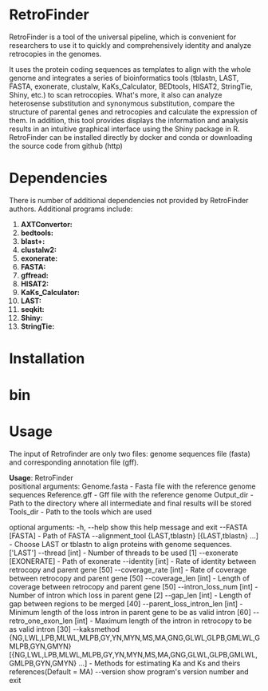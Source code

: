 # RetroFinder
RetroFinder is a tool of the universal pipeline, which is convenient for researchers to use it to quickly and comprehensively identity and analyze retrocopies in the genomes.

It uses the protein coding sequences as templates to align with the whole genome and integrates a series of bioinformatics tools (tblastn, LAST, FASTA, exonerate, clustalw, KaKs_Calculator, BEDtools, HISAT2, StringTie, Shiny, etc.) to scan retrocopies. What's more, it also can analyze heterosense substitution and synonymous substitution, compare the structure of parental genes and retrocopies and calculate the expression of them. In addition, this tool provides displays the information and analysis results in an intuitive graphical interface using the Shiny package in R. RetroFinder can be installed directly by docker and conda or downloading the source code from github (http)

# Dependencies
There is number of additional dependencies not provided by RetroFinder authors. Additional programs include:

1. **AXTConvertor:**
2. **bedtools:**
3. **blast+:**
4. **clustalw2:**
5. **exonerate:**
6. **FASTA:**
7. **gffread:**
8. **HISAT2:**
9. **KaKs_Calculator:**
10. **LAST:**
11. **seqkit:**
12. **Shiny:**
13. **StringTie:**

# Installation

# bin

# Usage
The input of Retrofinder are only two files: genome sequences file (fasta) and corresponding annotation file (gff).

**Usage**: RetroFinder  
positional arguments:
  Genome.fasta          - Fasta file with the reference genome sequences
  Reference.gff         - Gff file with the reference genome
  Output_dir            - Path to the directory where all intermediate and
                        final results will be stored
  Tools_dir             - Path to the tools which are used

optional arguments:
  -h, --help            show this help message and exit
  --FASTA [FASTA]       - Path of FASTA
  --alignment_tool {LAST,tblastn} [{LAST,tblastn} ...]
                        - Choose LAST or tblastn to align proteins with genome
                        sequences. ['LAST']
  --thread [int]        - Number of threads to be used [1]
  --exonerate [EXONERATE]
                        - Path of exonerate
  --identity [int]      - Rate of identity between retrocopy and parent gene
                        [50]
  --coverage_rate [int]
                        - Rate of coverage between retrocopy and parent gene
                        [50]
  --coverage_len [int]  - Length of coverage between retrocopy and parent gene
                        [50]
  --intron_loss_num [int]
                        - Number of intron which loss in parent gene [2]
  --gap_len [int]       - Length of gap between regions to be merged [40]
  --parent_loss_intron_len [int]
                        - Minimum length of the loss intron in parent gene to
                        be as valid intron [60]
  --retro_one_exon_len [int]
                        - Maximum length of the intron in retrocopy to be as
                        valid intron [30]
  --kaksmethod {NG,LWL,LPB,MLWL,MLPB,GY,YN,MYN,MS,MA,GNG,GLWL,GLPB,GMLWL,GMLPB,GYN,GMYN} [{NG,LWL,LPB,MLWL,MLPB,GY,YN,MYN,MS,MA,GNG,GLWL,GLPB,GMLWL,GMLPB,GYN,GMYN} ...]
                        - Methods for estimating Ka and Ks and theirs
                        references(Default = MA)
  --version             show program's version number and exit
